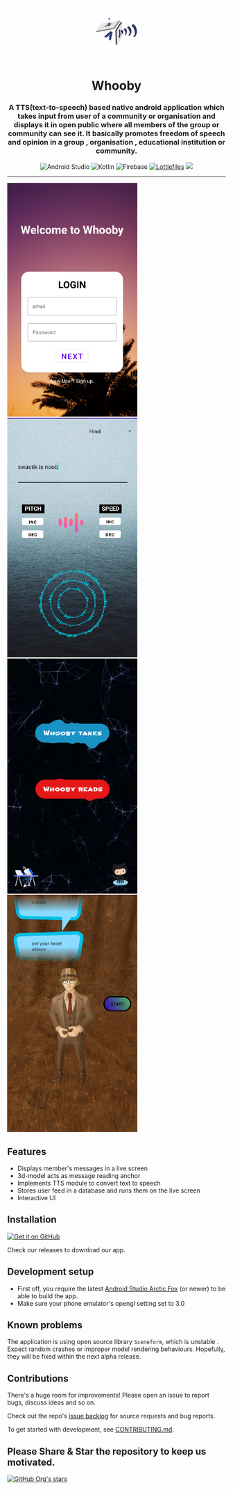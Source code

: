 <div align="center">
    <img src="https://github.com/Philotes-exceptus/Whooby/blob/main/pictures/app_icon.png" href="https://github.com/SceneView/sceneform-android" width="128" height="128" style="display: block; margin: 0 auto"/>
    <h1>Whooby</h1>
    <h3><p>A TTS(text-to-speech) based native android application which takes input from user of a community or organisation and displays it in open public where all members of the group or community can see it. It basically promotes freedom of speech and opinion in a group , organisation , educational institution or community.</p></h3>

![Android Studio](https://img.shields.io/badge/Android%20Studio-3DDC84.svg?style=for-the-badge&logo=android-studio&logoColor=white)
![Kotlin](https://img.shields.io/badge/kotlin-%230095D5.svg?style=for-the-badge&logo=kotlin&logoColor=white)
  ![Firebase](https://img.shields.io/badge/firebase-%23039BE5.svg?style=for-the-badge&logo=firebase)
    <a href="https://www.lottiefiles.com/"><img src="images/lottiefiles.svg" alt="Lottiefiles" width="300" /></a>
  <img src="https://raw.githubusercontent.com/kboy-silvergym/ARCore-Kotlin-Sampler/master/readmeImages/sceneform.jpg" width="200" />

</div>

---

<p>
   <img src="https://github.com/Philotes-exceptus/Whooby/blob/main/pictures/5.PNG" width="300" />
  <img src="https://github.com/Philotes-exceptus/Whooby/blob/main/pictures/1.PNG" width="300" />
  <img src="https://github.com/Philotes-exceptus/Whooby/blob/main/pictures/6.PNG" width="300" />
  <img src="https://github.com/Philotes-exceptus/Whooby/blob/main/pictures/7.PNG" width="300" />
</p>

## Features
- Displays member's messages in a live screen
- 3d-model acts as message reading anchor
- Implements TTS module to convert text to speech
- Stores user feed in a database and runs them on the live screen 
- Interactive UI


## Installation
[<img src="https://github.com/machiav3lli/oandbackupx/blob/034b226cea5c1b30eb4f6a6f313e4dadcbb0ece4/badge_github.png" alt="Get it on GitHub" height="80">](https://github.com/Philotes-exceptus/Whooby/releases/tag/1.0)

Check our releases to download our app.

## Development setup

- First off, you require the latest [Android Studio Arctic Fox](https://developer.android.com/studio) (or newer) to be able to build the app.
- Make sure your phone emulator's opengl setting set to 3.0

## Known problems
The application is using open source library `Sceneform`, which is unstable . Expect random crashes or improper model rendering behaviours. Hopefully, they will be fixed within the next alpha release.

## Contributions
There's a huge room for improvements! Please open an issue to report bugs, discuss ideas and so on.

Check out the repo's [issue backlog](https://github.com/Philotes-exceptus/Whooby/issues) for source requests and bug reports.

To get started with development, see [CONTRIBUTING.md](./CONTRIBUTING.md).

## Please Share & Star the repository to keep us motivated.
  <a href = "https://github.com/Philotes-exceptus/Whooby">
     <img alt="GitHub Org's stars" src="https://img.shields.io/github/stars/Philotes-exceptus?style=social">
  </a>
  
